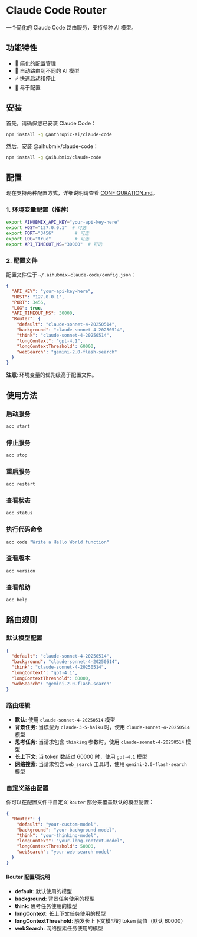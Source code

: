 # Claude Code Router

一个简化的 Claude Code 路由服务，支持多种 AI 模型。

## 功能特性

- 🚀 简化的配置管理
- 🔄 自动路由到不同的 AI 模型
- ⚡ 快速启动和停止
- 🔧 易于配置

## 安装

首先，请确保您已安装 Claude Code：
```bash
npm install -g @anthropic-ai/claude-code

```
然后，安装 @aihubmix/claude-code：
```bash
npm install -g @aihubmix/claude-code
```

## 配置

现在支持两种配置方式，详细说明请查看 [CONFIGURATION.md](./CONFIGURATION.md)。

### 1. 环境变量配置（推荐）

```bash
export AIHUBMIX_API_KEY="your-api-key-here"
export HOST="127.0.0.1"  # 可选
export PORT="3456"        # 可选
export LOG="true"         # 可选
export API_TIMEOUT_MS="30000"  # 可选
```

### 2. 配置文件

配置文件位于 `~/.aihubmix-claude-code/config.json`：

```json
{
  "API_KEY": "your-api-key-here",
  "HOST": "127.0.0.1",
  "PORT": 3456,
  "LOG": true,
  "API_TIMEOUT_MS": 30000,
  "Router": {
    "default": "claude-sonnet-4-20250514",
    "background": "claude-sonnet-4-20250514",
    "think": "claude-sonnet-4-20250514",
    "longContext": "gpt-4.1",
    "longContextThreshold": 60000,
    "webSearch": "gemini-2.0-flash-search"
  }
}
```

**注意**: 环境变量的优先级高于配置文件。



## 使用方法

### 启动服务

```bash
acc start
```

### 停止服务

```bash
acc stop
```

### 重启服务

```bash
acc restart
```

### 查看状态

```bash
acc status
```

### 执行代码命令

```bash
acc code "Write a Hello World function"
```

### 查看版本

```bash
acc version
```

### 查看帮助

```bash
acc help
```

## 路由规则

### 默认模型配置

```json
{
  "default": "claude-sonnet-4-20250514",
  "background": "claude-sonnet-4-20250514", 
  "think": "claude-sonnet-4-20250514",
  "longContext": "gpt-4.1",
  "longContextThreshold": 60000,
  "webSearch": "gemini-2.0-flash-search"
}
```

### 路由逻辑

- **默认**: 使用 `claude-sonnet-4-20250514` 模型
- **背景任务**: 当模型为 `claude-3-5-haiku` 时，使用 `claude-sonnet-4-20250514` 模型
- **思考任务**: 当请求包含 `thinking` 参数时，使用 `claude-sonnet-4-20250514` 模型
- **长上下文**: 当 token 数超过 60000 时，使用 `gpt-4.1` 模型
- **网络搜索**: 当请求包含 `web_search` 工具时，使用 `gemini-2.0-flash-search` 模型

### 自定义路由配置

你可以在配置文件中自定义 `Router` 部分来覆盖默认的模型配置：

```json
{
  "Router": {
    "default": "your-custom-model",
    "background": "your-background-model", 
    "think": "your-thinking-model",
    "longContext": "your-long-context-model",
    "longContextThreshold": 50000,
    "webSearch": "your-web-search-model"
  }
}
```

#### Router 配置项说明

- **default**: 默认使用的模型
- **background**: 背景任务使用的模型
- **think**: 思考任务使用的模型  
- **longContext**: 长上下文任务使用的模型
- **longContextThreshold**: 触发长上下文模型的 token 阈值（默认 60000）
- **webSearch**: 网络搜索任务使用的模型

